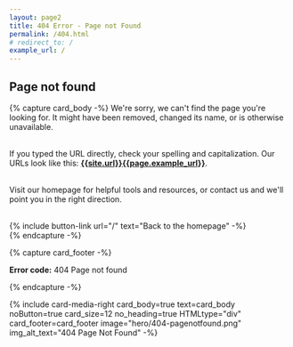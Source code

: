 ```yaml
---
layout: page2
title: 404 Error - Page not Found
permalink: /404.html
# redirect_to: /
example_url: /
---
```


## Page not found

{% capture card_body -%}
We're sorry, we can't find the page you're looking for. It might have been removed, changed its name, or is otherwise unavailable.<br><br>

If you typed the URL directly, check your spelling and capitalization. Our URLs look like this:
<strong><a href="{{site.url}}{{page.example_url}}" class="no-icon">{{site.url}}{{page.example_url}}</a></strong>.<br><br>

Visit our homepage for helpful tools and resources, or contact us and we'll point you in the right direction.<br><br>

{% include button-link url="/" text="Back to the homepage" -%} <br>
{% endcapture -%}

{% capture card_footer -%}
<p class="text-base"><strong>Error code:</strong> 404 Page not found</p>
{% endcapture -%}

{% include card-media-right card_body=true text=card_body noButton=true card_size=12
  no_heading=true HTMLtype="div" card_footer=card_footer
  image="hero/404-pagenotfound.png" img_alt_text="404 Page Not Found" -%}
